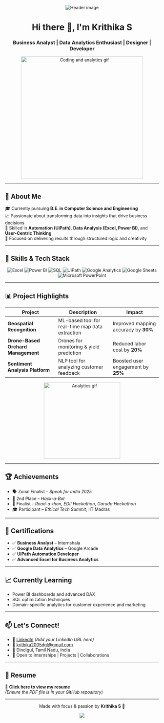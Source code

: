 <!-- HEADER SECTION -->
<p align="center">
  <img src="https://capsule-render.vercel.app/api?type=waving&color=0:6366F1,100:3B82F6&height=180&section=header&text=Krithika%20S&fontSize=40&fontColor=ffffff&fontAlign=50&fontAlignY=40" alt="Header image">
</p>

<h1 align="center">Hi there 👋, I'm Krithika S</h1>
<h3 align="center">Business Analyst | Data Analytics Enthusiast | Designer | Developer </h3>

<p align="center">
  <img src="https://media.giphy.com/media/qgQUggAC3Pfv687qPC/giphy.gif" width="400" alt="Coding and analytics gif">
</p>

---

## 🌟 About Me

🎓 Currently pursuing **B.E. in Computer Science and Engineering**  
📈 Passionate about transforming data into insights that drive business decisions  
🤖 Skilled in **Automation (UiPath)**, **Data Analysis (Excel, Power BI)**, and **User-Centric Thinking**  
🧠 Focused on delivering results through structured logic and creativity

---

## 💼 Skills & Tech Stack

<p align="center">
  <img alt="Excel" src="https://img.shields.io/badge/-Microsoft%20Excel-217346?style=for-the-badge&logo=microsoft-excel&logoColor=white" />
  <img alt="Power BI" src="https://img.shields.io/badge/-Power%20BI-F2C811?style=for-the-badge&logo=powerbi&logoColor=black" />
  <img alt="SQL" src="https://img.shields.io/badge/-SQL-003B57?style=for-the-badge&logo=postgresql&logoColor=white" />
  <img alt="UiPath" src="https://img.shields.io/badge/-UiPath-FF6C37?style=for-the-badge&logo=uipath&logoColor=white" />
  <img alt="Google Analytics" src="https://img.shields.io/badge/-Google%20Analytics-E37400?style=for-the-badge&logo=google-analytics&logoColor=white" />
  <img alt="Google Sheets" src="https://img.shields.io/badge/-Google%20Sheets-34A853?style=for-the-badge&logo=google-sheets&logoColor=white" />
  <img alt="Microsoft PowerPoint" src="https://img.shields.io/badge/-PowerPoint-B7472A?style=for-the-badge&logo=microsoft-powerpoint&logoColor=white" />
</p>

---

## 📊 Project Highlights

| Project | Description | Impact |
|--------|-------------|--------|
| **Geospatial Recognition** | ML-based tool for real-time map data extraction | Improved mapping accuracy by **30%** |
| **Drone-Based Orchard Management** | Drones for monitoring & yield prediction | Reduced labor cost by **20%** |
| **Sentiment Analysis Platform** | NLP tool for analyzing customer feedback | Boosted user engagement by **25%** |

<p align="center">
  <img src="https://media.giphy.com/media/26tn33aiTi1jkl6H6/giphy.gif" width="250" alt="Analytics gif">
</p>

---

## 🏆 Achievements

- 🗣️ Zonal Finalist – *Speak for India 2025*  
- 🥈 2nd Place – *Hack-a-Bot*  
- 🚀 Finalist – *Road-a-thon*, *EDII Hackathon*, *Garuda Hackathon*  
- 🎓 Participant – *Ethical Tech Summit*, IIT Madras  

---

## 📜 Certifications

- ✅ **Business Analyst** – Internshala  
- ✅ **Google Data Analytics** – Google Arcade  
- ✅ **UiPath Automation Developer**  
- ✅ **Advanced Excel for Business Analytics**

---

## 📈 Currently Learning

- Power BI dashboards and advanced DAX  
- SQL optimization techniques  
- Domain-specific analytics for customer experience and marketing

---

## 📫 Let's Connect!

- 💼 [LinkedIn](#) *(Add your LinkedIn URL here)*  
- 📧 krithika2005dgl@gmail.com  
- 📍 Dindigul, Tamil Nadu, India  
- 🤝 Open to Internships | Projects | Collaborations  

---

## 📄 Resume

📎 [**Click here to view my resume**](./Krithika%20S.pdf)  
*(Ensure the PDF file is in your GitHub repository)*

---

<p align="center">
  Made with focus & passion by <strong>Krithika S</strong> 💙
</p>

<!-- FOOTER SECTION -->
<p align="center">
  <img src="https://capsule-render.vercel.app/api?type=waving&color=0:6366F1,100:3B82F6&height=120&section=footer"/>
</p>
